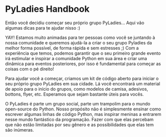# PyLadies Handbook

Então você decidiu começar seu próprio grupo PyLadies... Aqui vão algumas dicas para te ajudar nisso :)

YAY! Estamos muito animadas para ter pessoas como você se juntando à nossa comunidade e queremos ajudá-la a criar o seu grupo Pyladies da melhor forma possível, de forma rápida e sem estresses ;) Com a experiência que temos, podemos garantir que o seu primeiro grande evento irá estimular e inspirar a comunidade Python em sua área e criar uma dinâmica para eventos posteriores, por isso é fundamental para começar as coisas com o pé direito!

Para ajudar você a começar, criamos um kit de código aberto para iniciar o seu próprio grupo PyLadies em sua cidade. Lá você encontrará um material de apoio para o início do grupos, como modelos de camisa, adesivos, bottons, flyer, etc. Esperamos que sejam bastante úteis para vocês.

O PyLadies é parte um grupo social, parte um trampolim para o mundo open-source do Python. Nosso propósito não é simplesmente ensinar como escrever algumas linhas de código Python, mas inspirar meninas a entrarem nesse mundo fantástico da programação. Fazer com que elas percebam que não estão limitadas por seu gênero e as possíbilidades que elas tem são inúmeras.
